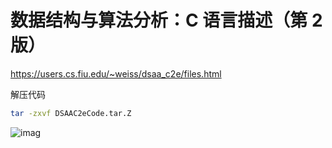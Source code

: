 # 数据结构与算法分析：C 语言描述（第 2 版）

<https://users.cs.fiu.edu/~weiss/dsaa_c2e/files.html>

解压代码

```bash
tar -zxvf DSAAC2eCode.tar.Z
```

![imag](https://img14.360buyimg.com/n0/jfs/t1/23612/4/14947/149850/5cad9a58Eeaf87234/70d0c7686366b90a.jpg)
